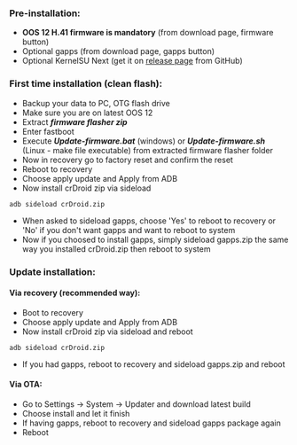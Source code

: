 ### Pre-installation:

* **OOS 12 H.41 firmware is mandatory** (from download page, firmware button)
* Optional gapps (from download page, gapps button)
* Optional KernelSU Next (get it on [release page](https://github.com/rifsxd/KernelSU-Next/releases) from GitHub)


### First time installation (clean flash):

* Backup your data to PC, OTG flash drive
* Make sure you are on latest OOS 12
* Extract ***firmware flasher zip***
* Enter fastboot
* Execute ***Update-firmware.bat*** (windows) or ***Update-firmware.sh*** (Linux - make file executable) from extracted firmware flasher folder
* Now in recovery go to factory reset and confirm the reset
* Reboot to recovery
* Choose apply update and Apply from ADB
* Now install crDroid zip via sideload

```
adb sideload crDroid.zip
```
* When asked to sideload gapps, choose 'Yes' to reboot to recovery or 'No' if you don't want gapps and want to reboot to system
* Now if you choosed to install gapps, simply sideload gapps.zip the same way you installed crDroid.zip then reboot to system

### Update installation:
#### Via recovery (recommended way):
* Boot to recovery
* Choose apply update and Apply from ADB
* Now install crDroid zip via sideload and reboot

```
adb sideload crDroid.zip
```
* If you had gapps, reboot to recovery and sideload gapps.zip and reboot

#### Via OTA:
* Go to Settings -> System -> Updater and download latest build
* Choose install and let it finish
* If having gapps, reboot to recovery and sideload gapps package again
* Reboot

